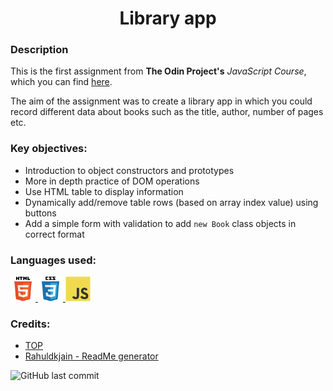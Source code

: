 <h1 align="center">Library app</h1>

<h3 align="left">Description</h3>
<p align="left"> This is the first assignment from <strong>The Odin Project's</strong> <em>JavaScript Course</em>, which you can find <a href=https://www.theodinproject.com/lessons/node-path-javascript-library>here</a>.
</p>

The aim of the assignment was to create a library app in which you could record different data about books such as the title, author, number of pages etc.

<h3 align="left">Key objectives:</h3>

-   Introduction to object constructors and prototypes
-   More in depth practice of DOM operations
-   Use HTML table to display information
-   Dynamically add/remove table rows (based on array index value) using buttons
-   Add a simple form with validation to add `new Book` class objects in correct format

<!-- <h3 align="left">Biggest challenges</h3>
<ul>
  <li>
</ul> -->

<!-- <h3 align="left">Result</h3> -->

<h3 align="left">Languages used:</h3>
<p align="left"> <a href="https://www.w3.org/html/" target="_blank" rel="noreferrer"> <img src="https://raw.githubusercontent.com/devicons/devicon/master/icons/html5/html5-original-wordmark.svg" alt="html5" width="40" height="40"/> </a>
<a href="https://www.w3schools.com/css/" target="_blank" rel="noreferrer"> <img src="https://raw.githubusercontent.com/devicons/devicon/master/icons/css3/css3-original-wordmark.svg" alt="css3" width="40" height="40"/> </a>
<a href="https://developer.mozilla.org/en-US/docs/Web/JavaScript" target="_blank" rel="noreferrer"> <img src="https://raw.githubusercontent.com/devicons/devicon/master/icons/javascript/javascript-original.svg" alt="javascript" width="40" height="40"/> </a>  
</p>

<h3 align="left">Credits:</h3>

-   <a href="https://www.theodinproject.com/about">TOP</a>
-   <a href="https://rahuldkjain.github.io/gh-profile-readme-generator/">Rahuldkjain - ReadMe generator</a>

<img alt="GitHub last commit" src="https://img.shields.io/github/last-commit/stef44n/library?label=latest%20update&logo=github&style=for-the-badge">
